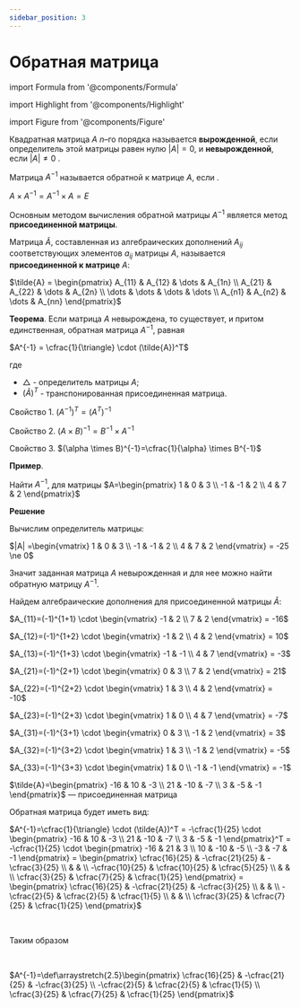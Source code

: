 ```yaml
---
sidebar_position: 3
---
```


# Обратная матрица

import Formula from '@components/Formula'

import Highlight from '@components/Highlight'

import Figure from '@components/Figure'

Квадратная матрица $A$ $n$–го порядка называется **вырожденной**, если определитель этой матрицы равен нулю $|A|=0$, и
**невырожденной**, если $|A|\ne 0$ .

Матрица $A^{-1}$ называется обратной к матрице $A$, если .

<Formula description="">

$A \times A^{-1}= A^{-1} \times A = E$

</Formula>

Основным методом вычисления обратной матрицы $A^{-1}$ является метод **присоединенной матрицы**.

Матрица $\tilde{A}$, составленная из алгебраических дополнений $A_{ij}$ соответствующих элементов $a_{ij}$ матрицы $A$,
называется **присоединенной к матрице** $A$:

<Formula description="">

$\tilde{A} =
\begin{pmatrix}
 A_{11} & A_{12} & \dots & A_{1n} \\
 A_{21} & A_{22} & \dots & A_{2n} \\
 \dots & \dots & \dots & \dots \\
 A_{n1} & A_{n2} & \dots & A_{nn}
\end{pmatrix}$

</Formula>

**Теорема**. Если матрица $A$ невырождена, то существует, и притом единственная, обратная матрица $A^{-1}$, равная

<Formula description="">

$A^{-1} = \cfrac{1}{\triangle} \cdot (\tilde{A})^T$

</Formula>

где

- $\triangle$ - определитель матрицы $A$;
- $(\tilde{A})^T$ - транспонированная присоединенная матрица.

Свойство 1. $(A^{-1})^T=(A^T)^{-1}$

Свойство 2. $(A \times B)^{-1}=B^{-1} \times A^{-1}$

Свойство 3. $(\alpha \times B)^{-1}=\cfrac{1}{\alpha} \times B^{-1}$

<Highlight color="#F4F6F6">

**Пример**.

Найти $A^{-1}$, для матрицы $A=\begin{pmatrix}
 1 & 0 & 3 \\
 -1 & -1 & 2 \\
 4 & 7 & 2
\end{pmatrix}$

**Решение**

Вычислим определитель матрицы:

<Formula description="">

$|A| =\begin{vmatrix}
 1 & 0 & 3 \\
 -1 & -1 & 2 \\
 4 & 7 & 2
\end{vmatrix} = -25 \ne 0$

</Formula>

Значит заданная матрица $A$ невырожденная и для нее можно найти обратную матрицу $A^{-1}$.

Найдем алгебраические дополнения для присоединенной матрицы $\tilde{A}$:

$A_{11}=(-1)^{1+1} \cdot \begin{vmatrix} -1 & 2 \\ 7 & 2 \end{vmatrix} = -16$

$A_{12}=(-1)^{1+2} \cdot \begin{vmatrix} -1 & 2 \\ 4 & 2 \end{vmatrix} = 10$

$A_{13}=(-1)^{1+3} \cdot \begin{vmatrix} -1 & -1 \\ 4 & 7 \end{vmatrix} = -3$

$A_{21}=(-1)^{2+1} \cdot \begin{vmatrix} 0 & 3 \\ 7 & 2 \end{vmatrix} = 21$

$A_{22}=(-1)^{2+2} \cdot \begin{vmatrix} 1 & 3 \\ 4 & 2 \end{vmatrix} = -10$

$A_{23}=(-1)^{2+3} \cdot \begin{vmatrix} 1 & 0 \\ 4 & 7 \end{vmatrix} = -7$

$A_{31}=(-1)^{3+1} \cdot \begin{vmatrix} 0 & 3 \\ -1 & 2 \end{vmatrix} = 3$

$A_{32}=(-1)^{3+2} \cdot \begin{vmatrix} 1 & 3 \\ -1 & 2 \end{vmatrix} = -5$

$A_{33}=(-1)^{3+3} \cdot \begin{vmatrix} 1 & 0 \\ -1 & -1 \end{vmatrix} = -1$

$\tilde{A}=\begin{pmatrix} -16 & 10 & -3 \\ 21 & -10 & -7 \\ 3 & -5 & -1 \end{pmatrix}$ &mdash; присоединенная матрица

Обратная матрица будет иметь вид:

$A^{-1}=\cfrac{1}{\triangle} \cdot (\tilde{A})^T = -\cfrac{1}{25} \cdot \begin{pmatrix} -16 & 10 & -3 \\ 21 & -10 & -7 \\ 3 & -5 & -1 \end{pmatrix}^T = -\cfrac{1}{25} \cdot \begin{pmatrix} -16 & 21 & 3 \\ 10 & -10 & -5 \\ -3 & -7 & -1 \end{pmatrix} = \begin{pmatrix} \cfrac{16}{25} & -\cfrac{21}{25} & -\cfrac{3}{25} \\ & & \\ -\cfrac{10}{25} & \cfrac{10}{25} & \cfrac{5}{25} \\  & & \\ \cfrac{3}{25} & \cfrac{7}{25} & \cfrac{1}{25} \end{pmatrix} = \begin{pmatrix} \cfrac{16}{25} & -\cfrac{21}{25} & -\cfrac{3}{25} \\ & & \\ -\cfrac{2}{5} & \cfrac{2}{5} & \cfrac{1}{5} \\  & & \\ \cfrac{3}{25} & \cfrac{7}{25} & \cfrac{1}{25} \end{pmatrix}$

<br/>

Таким образом

<br/>

$A^{-1}=\def\arraystretch{2.5}\begin{pmatrix} \cfrac{16}{25} & -\cfrac{21}{25} & -\cfrac{3}{25} \\ -\cfrac{2}{5} & \cfrac{2}{5} & \cfrac{1}{5} \\ \cfrac{3}{25} & \cfrac{7}{25} & \cfrac{1}{25} \end{pmatrix}$

</Highlight>
